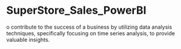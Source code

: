 # SuperStore_Sales_PowerBI
o contribute to the success of a business by utilizing data analysis techniques, specifically focusing on time series analysis, to provide valuable insights.
